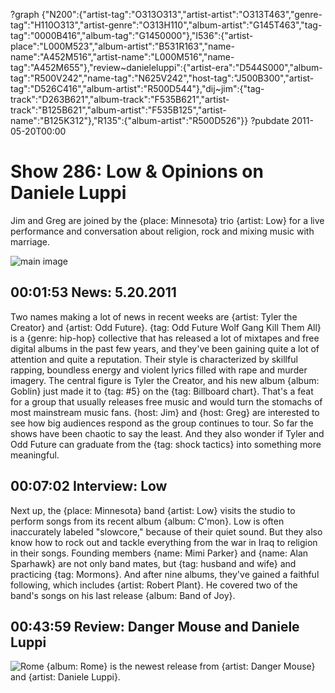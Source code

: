 ?graph {"N200":{"artist-tag":"O313O313","artist-artist":"O313T463","genre-tag":"H110O313","artist-genre":"O313H110","album-artist":"G145T463","tag-tag":"0000B416","album-tag":"G1450000"},"I536":{"artist-place":"L000M523","album-artist":"B531R163","name-name":"A452M516","artist-name":"L000M516","name-tag":"A452M655"},"review~danieleluppi":{"artist-era":"D544S000","album-tag":"R500V242","name-tag":"N625V242","host-tag":"J500B300","artist-tag":"D526C416","album-artist":"R500D544"},"dij~jim":{"tag-track":"D263B621","album-track":"F535B621","artist-track":"B125B621","album-artist":"F535B125","artist-name":"B125K312"},"R135":{"album-artist":"R500D526"}}
?pubdate 2011-05-20T00:00

# Show 286: Low & Opinions on Daniele Luppi
Jim and Greg are joined by the {place: Minnesota} trio {artist: Low} for a live performance and conversation about religion, rock and mixing music with marriage.

![main image](http://static.soundopinions.org/images/2011/low.jpg)

## 00:01:53 News: 5.20.2011
Two names making a lot of news in recent weeks are {artist: Tyler the Creator} and {artist: Odd Future}. {tag: Odd Future Wolf Gang Kill Them All} is a {genre: hip-hop} collective that has released a lot of mixtapes and free digital albums in the past few years, and they've been gaining quite a lot of attention and quite a reputation. Their style is characterized by skillful rapping, boundless energy and violent lyrics filled with rape and murder imagery. The central figure is Tyler the Creator, and his new album {album: Goblin} just made it to {tag: #5} on the {tag: Billboard chart}. That's a feat for a group that usually releases free music and would turn the stomachs of most mainstream music fans. {host: Jim} and {host: Greg} are interested to see how big audiences respond as the group continues to tour. So far the shows have been chaotic to say the least. And they also wonder if Tyler and Odd Future can graduate from the {tag: shock tactics} into something more meaningful.

## 00:07:02 Interview: Low
Next up, the {place: Minnesota} band {artist: Low} visits the studio to perform songs from its recent album {album: C'mon}. Low is often inaccurately labeled "slowcore," because of their quiet sound. But they also know how to rock out and tackle everything from the war in Iraq to religion in their songs. Founding members {name: Mimi Parker} and {name: Alan Sparhawk} are not only band mates, but {tag: husband and wife} and practicing {tag: Mormons}. And after nine albums, they've gained a faithful following, which includes {artist: Robert Plant}. He covered two of the band's songs on his last release {album: Band of Joy}. 

## 00:43:59 Review: Danger Mouse and Daniele Luppi
![Rome](http://is1.mzstatic.com/image/thumb/Music/v4/7d/51/cb/7d51cba8-3ba1-8b42-8215-22b7c5ab553e/source/600x600bb.jpg "110951238/710697778")
{album: Rome} is the newest release from {artist: Danger Mouse} and {artist: Daniele Luppi}.